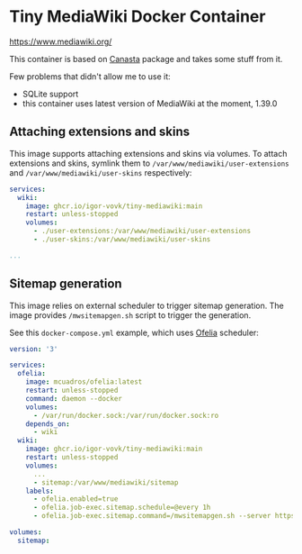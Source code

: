# Tiny MediaWiki Docker Container

https://www.mediawiki.org/

This container is based on [Canasta](https://github.com/CanastaWiki/Canasta) package and takes some stuff from it.

Few problems that didn't allow me to use it:
* SQLite support
* this container uses latest version of MediaWiki at the moment, 1.39.0

## Attaching extensions and skins
This image supports attaching extensions and skins via volumes.
To attach extensions and skins, symlink them to `/var/www/mediawiki/user-extensions` and `/var/www/mediawiki/user-skins` respectively:
```yaml
services:
  wiki:
    image: ghcr.io/igor-vovk/tiny-mediawiki:main
    restart: unless-stopped
    volumes:
      - ./user-extensions:/var/www/mediawiki/user-extensions
      - ./user-skins:/var/www/mediawiki/user-skins

...
```

## Sitemap generation
This image relies on external scheduler to trigger sitemap generation.
The image provides `/mwsitemapgen.sh` script to trigger the generation.

See this `docker-compose.yml` example, which uses [Ofelia](https://hub.docker.com/r/mcuadros/ofelia) scheduler:
```yaml
version: '3'

services:
  ofelia:
    image: mcuadros/ofelia:latest
    restart: unless-stopped
    command: daemon --docker
    volumes:
      - /var/run/docker.sock:/var/run/docker.sock:ro
    depends_on:
      - wiki
  wiki:
    image: ghcr.io/igor-vovk/tiny-mediawiki:main
    restart: unless-stopped
    volumes:
      ...
      - sitemap:/var/www/mediawiki/sitemap
    labels:
      - ofelia.enabled=true
      - ofelia.job-exec.sitemap.schedule=@every 1h
      - ofelia.job-exec.sitemap.command=/mwsitemapgen.sh --server https://example.com --identifier examplecom

volumes:
  sitemap:
```